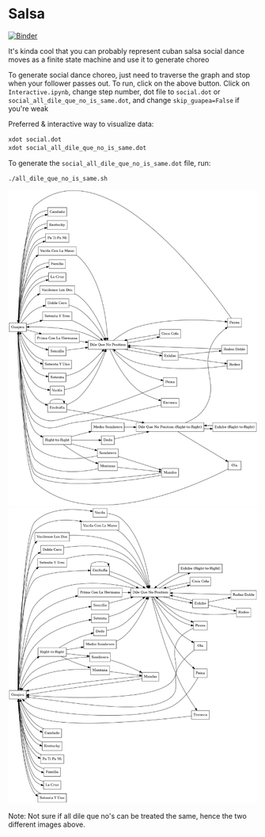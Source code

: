 # Salsa

[![Binder](https://mybinder.org/badge_logo.svg)](https://mybinder.org/v2/gh/adharsh/salsa/master)

It's kinda cool that you can probably represent cuban salsa social dance moves as a finite state machine and use it to generate choreo

To generate social dance choreo, just need to traverse the graph and stop when your follower passes out. To run, click on the above button. Click on `Interactive.ipynb`, change step number, dot file to `social.dot` or `social_all_dile_que_no_is_same.dot`, and change `skip_guapea=False` if you're weak

Preferred & interactive way to visualize data:
```bash
xdot social.dot
xdot social_all_dile_que_no_is_same.dot
```

To generate the `social_all_dile_que_no_is_same.dot` file, run:
```bash
./all_dile_que_no_is_same.sh
```

![](images/social.png)
![](images/social_all_dile_que_no_is_same.png)

Note: Not sure if all dile que no's can be treated the same, hence the two different images above.
